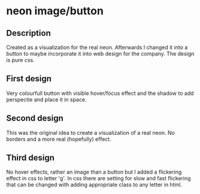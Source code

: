 # neon image/button

## Description
Created as a visualization for the real neon. Afterwards I changed it into a button to maybe incorporate it into web design for the company. The design is pure css.

## First design
Very colourfull button with visible hover/focus effect and the shadow to add perspectie and place it in space.

## Second design
This was the original idea to create a visualization of a real neon. No borders and a more real (hopefully) effect.

## Third design
No hover effects, rather an image than a button but I added a flickering effect in css to letter 'g'. In css there are setting for slow and fast flickering that can be changed with adding appropriate class to any letter in html.
